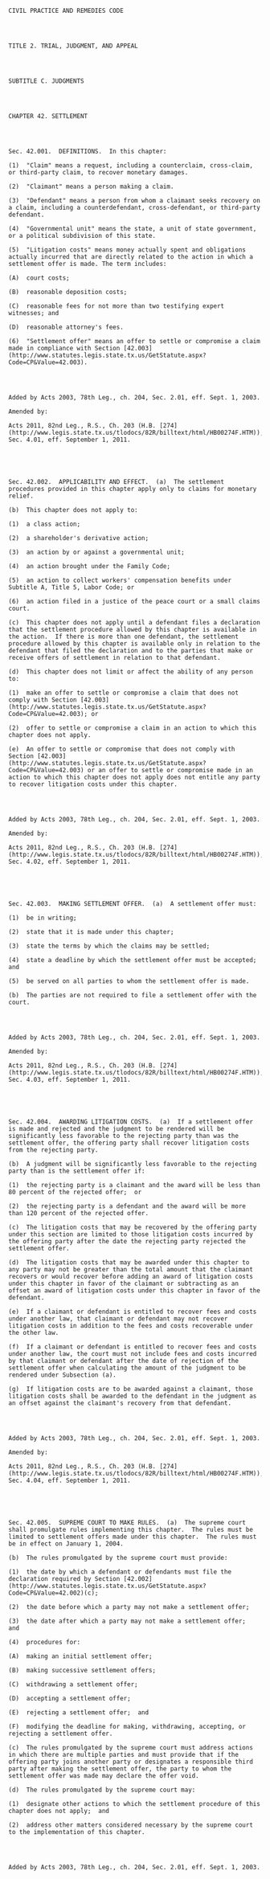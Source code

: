 ﻿
    
    
    	
    					
    
    
    CIVIL PRACTICE AND REMEDIES CODE
    
      
    
    
    TITLE 2. TRIAL, JUDGMENT, AND APPEAL
    
      
    
    
    SUBTITLE C. JUDGMENTS
    
      
    
    
    CHAPTER 42. SETTLEMENT
    
      
    
    
    Sec. 42.001.  DEFINITIONS.  In this chapter:
    
    (1)  "Claim" means a request, including a counterclaim, cross-claim, or third-party claim, to recover monetary damages.
    
    (2)  "Claimant" means a person making a claim.
    
    (3)  "Defendant" means a person from whom a claimant seeks recovery on a claim, including a counterdefendant, cross-defendant, or third-party defendant.
    
    (4)  "Governmental unit" means the state, a unit of state government, or a political subdivision of this state.
    
    (5)  "Litigation costs" means money actually spent and obligations actually incurred that are directly related to the action in which a settlement offer is made. The term includes:
    
    (A)  court costs;
    
    (B)  reasonable deposition costs;
    
    (C)  reasonable fees for not more than two testifying expert witnesses; and
    
    (D)  reasonable attorney's fees.
    
    (6)  "Settlement offer" means an offer to settle or compromise a claim made in compliance with Section [42.003](http://www.statutes.legis.state.tx.us/GetStatute.aspx?Code=CP&Value=42.003).
    
    
    
    
    Added by Acts 2003, 78th Leg., ch. 204, Sec. 2.01, eff. Sept. 1, 2003.
    
    Amended by: 
    
    Acts 2011, 82nd Leg., R.S., Ch. 203 (H.B. [274](http://www.legis.state.tx.us/tlodocs/82R/billtext/html/HB00274F.HTM)), Sec. 4.01, eff. September 1, 2011.
    
    
    
    
    
    Sec. 42.002.  APPLICABILITY AND EFFECT.  (a)  The settlement procedures provided in this chapter apply only to claims for monetary relief.
    
    (b)  This chapter does not apply to:
    
    (1)  a class action;
    
    (2)  a shareholder's derivative action;
    
    (3)  an action by or against a governmental unit;
    
    (4)  an action brought under the Family Code;
    
    (5)  an action to collect workers' compensation benefits under Subtitle A, Title 5, Labor Code; or
    
    (6)  an action filed in a justice of the peace court or a small claims court.
    
    (c)  This chapter does not apply until a defendant files a declaration that the settlement procedure allowed by this chapter is available in the action.  If there is more than one defendant, the settlement procedure allowed by this chapter is available only in relation to the defendant that filed the declaration and to the parties that make or receive offers of settlement in relation to that defendant.
    
    (d)  This chapter does not limit or affect the ability of any person to:
    
    (1)  make an offer to settle or compromise a claim that does not comply with Section [42.003](http://www.statutes.legis.state.tx.us/GetStatute.aspx?Code=CP&Value=42.003); or
    
    (2)  offer to settle or compromise a claim in an action to which this chapter does not apply.
    
    (e)  An offer to settle or compromise that does not comply with Section [42.003](http://www.statutes.legis.state.tx.us/GetStatute.aspx?Code=CP&Value=42.003) or an offer to settle or compromise made in an action to which this chapter does not apply does not entitle any party to recover litigation costs under this chapter.
    
    
    
    
    Added by Acts 2003, 78th Leg., ch. 204, Sec. 2.01, eff. Sept. 1, 2003.
    
    Amended by: 
    
    Acts 2011, 82nd Leg., R.S., Ch. 203 (H.B. [274](http://www.legis.state.tx.us/tlodocs/82R/billtext/html/HB00274F.HTM)), Sec. 4.02, eff. September 1, 2011.
    
    
    
    
    
    Sec. 42.003.  MAKING SETTLEMENT OFFER.  (a)  A settlement offer must:
    
    (1)  be in writing;
    
    (2)  state that it is made under this chapter;
    
    (3)  state the terms by which the claims may be settled;
    
    (4)  state a deadline by which the settlement offer must be accepted; and
    
    (5)  be served on all parties to whom the settlement offer is made.
    
    (b)  The parties are not required to file a settlement offer with the court.
    
    
    
    
    Added by Acts 2003, 78th Leg., ch. 204, Sec. 2.01, eff. Sept. 1, 2003.
    
    Amended by: 
    
    Acts 2011, 82nd Leg., R.S., Ch. 203 (H.B. [274](http://www.legis.state.tx.us/tlodocs/82R/billtext/html/HB00274F.HTM)), Sec. 4.03, eff. September 1, 2011.
    
    
    
    
    
    Sec. 42.004.  AWARDING LITIGATION COSTS.  (a)  If a settlement offer is made and rejected and the judgment to be rendered will be significantly less favorable to the rejecting party than was the settlement offer, the offering party shall recover litigation costs from the rejecting party.
    
    (b)  A judgment will be significantly less favorable to the rejecting party than is the settlement offer if:
    
    (1)  the rejecting party is a claimant and the award will be less than 80 percent of the rejected offer;  or
    
    (2)  the rejecting party is a defendant and the award will be more than 120 percent of the rejected offer.
    
    (c)  The litigation costs that may be recovered by the offering party under this section are limited to those litigation costs incurred by the offering party after the date the rejecting party rejected the settlement offer.
    
    (d)  The litigation costs that may be awarded under this chapter to any party may not be greater than the total amount that the claimant recovers or would recover before adding an award of litigation costs under this chapter in favor of the claimant or subtracting as an offset an award of litigation costs under this chapter in favor of the defendant.
    
    (e)  If a claimant or defendant is entitled to recover fees and costs under another law, that claimant or defendant may not recover litigation costs in addition to the fees and costs recoverable under the other law.
    
    (f)  If a claimant or defendant is entitled to recover fees and costs under another law, the court must not include fees and costs incurred by that claimant or defendant after the date of rejection of the settlement offer when calculating the amount of the judgment to be rendered under Subsection (a).
    
    (g)  If litigation costs are to be awarded against a claimant, those litigation costs shall be awarded to the defendant in the judgment as an offset against the claimant's recovery from that defendant.
    
    
    
    
    Added by Acts 2003, 78th Leg., ch. 204, Sec. 2.01, eff. Sept. 1, 2003.
    
    Amended by: 
    
    Acts 2011, 82nd Leg., R.S., Ch. 203 (H.B. [274](http://www.legis.state.tx.us/tlodocs/82R/billtext/html/HB00274F.HTM)), Sec. 4.04, eff. September 1, 2011.
    
    
    
    
    
    Sec. 42.005.  SUPREME COURT TO MAKE RULES.  (a)  The supreme court shall promulgate rules implementing this chapter.  The rules must be limited to settlement offers made under this chapter.  The rules must be in effect on January 1, 2004.
    
    (b)  The rules promulgated by the supreme court must provide:
    
    (1)  the date by which a defendant or defendants must file the declaration required by Section [42.002](http://www.statutes.legis.state.tx.us/GetStatute.aspx?Code=CP&Value=42.002)(c);
    
    (2)  the date before which a party may not make a settlement offer;
    
    (3)  the date after which a party may not make a settlement offer;  and
    
    (4)  procedures for:
    
    (A)  making an initial settlement offer;
    
    (B)  making successive settlement offers;
    
    (C)  withdrawing a settlement offer;
    
    (D)  accepting a settlement offer;
    
    (E)  rejecting a settlement offer;  and
    
    (F)  modifying the deadline for making, withdrawing, accepting, or rejecting a settlement offer.
    
    (c)  The rules promulgated by the supreme court must address actions in which there are multiple parties and must provide that if the offering party joins another party or designates a responsible third party after making the settlement offer, the party to whom the settlement offer was made may declare the offer void.
    
    (d)  The rules promulgated by the supreme court may:
    
    (1)  designate other actions to which the settlement procedure of this chapter does not apply;  and
    
    (2)  address other matters considered necessary by the supreme court to the implementation of this chapter.
    
    
    
    
    Added by Acts 2003, 78th Leg., ch. 204, Sec. 2.01, eff. Sept. 1, 2003.
    
    
    
    
    				
